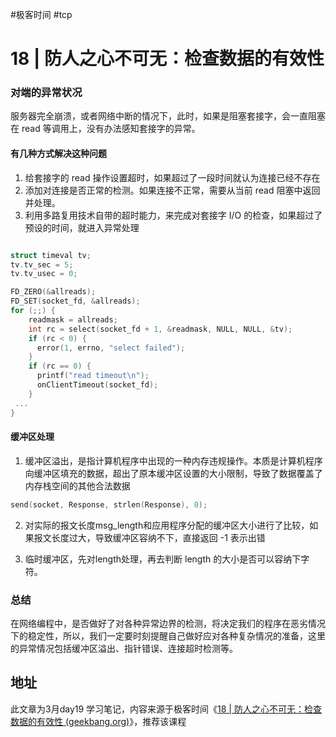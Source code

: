#极客时间 #tcp 
# 18 | 防人之心不可无：检查数据的有效性

### 对端的异常状况

服务器完全崩溃，或者网络中断的情况下，此时，如果是阻塞套接字，会一直阻塞在 read 等调用上，没有办法感知套接字的异常。

#### 有几种方式解决这种问题

1. 给套接字的 read 操作设置超时，如果超过了一段时间就认为连接已经不存在
2. 添加对连接是否正常的检测。如果连接不正常，需要从当前 read 阻塞中返回并处理。
3. 利用多路复用技术自带的超时能力，来完成对套接字 I/O 的检查，如果超过了预设的时间，就进入异常处理
```c

struct timeval tv;
tv.tv_sec = 5;
tv.tv_usec = 0;

FD_ZERO(&allreads);
FD_SET(socket_fd, &allreads);
for (;;) {
    readmask = allreads;
    int rc = select(socket_fd + 1, &readmask, NULL, NULL, &tv);
    if (rc < 0) {
      error(1, errno, "select failed");
    }
    if (rc == 0) {
      printf("read timeout\n");
      onClientTimeout(socket_fd);
    }
 ...   
}
```

#### 缓冲区处理

1. 缓冲区溢出，是指计算机程序中出现的一种内存违规操作。本质是计算机程序向缓冲区填充的数据，超出了原本缓冲区设置的大小限制，导致了数据覆盖了内存栈空间的其他合法数据

```c
send(socket, Response, strlen(Response), 0);
```
2. 对实际的报文长度msg_length和应用程序分配的缓冲区大小进行了比较，如果报文长度过大，导致缓冲区容纳不下，直接返回 -1 表示出错

3. 临时缓冲区，先对length处理，再去判断 length 的大小是否可以容纳下字符。

### 总结

在网络编程中，是否做好了对各种异常边界的检测，将决定我们的程序在恶劣情况下的稳定性，所以，我们一定要时刻提醒自己做好应对各种复杂情况的准备，这里的异常情况包括缓冲区溢出、指针错误、连接超时检测等。



## 地址

此文章为3月day19 学习笔记，内容来源于极客时间《[18 | 防人之心不可无：检查数据的有效性 (geekbang.org)](https://time.geekbang.org/column/article/134606)》，推荐该课程